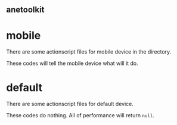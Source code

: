 anetoolkit
----

# mobile

There are some actionscript files for mobile device in the directory.

These codes will tell the mobile device what will it do.

# default

There are some actionscript files for default device.

These codes do nothing. All of performance will return `null`.
